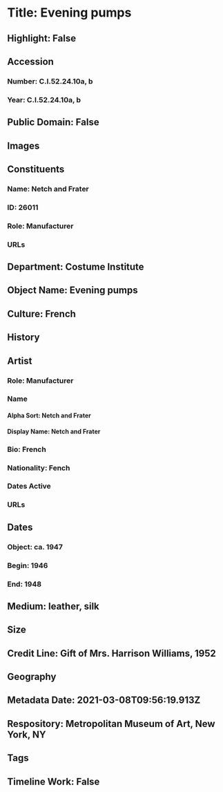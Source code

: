 # Title: Evening pumps
## Highlight: False
## Accession
### Number: C.I.52.24.10a, b
### Year: C.I.52.24.10a, b
## Public Domain: False
## Images
## Constituents
### Name: Netch and Frater
### ID: 26011
### Role: Manufacturer
### URLs
## Department: Costume Institute
## Object Name: Evening pumps
## Culture: French
## History
## Artist
### Role: Manufacturer
### Name
#### Alpha Sort: Netch and Frater
#### Display Name: Netch and Frater
### Bio: French
### Nationality: Fench
### Dates Active
### URLs
## Dates
### Object: ca. 1947
### Begin: 1946
### End: 1948
## Medium: leather, silk
## Size
## Credit Line: Gift of Mrs. Harrison Williams, 1952
## Geography
## Metadata Date: 2021-03-08T09:56:19.913Z
## Respository: Metropolitan Museum of Art, New York, NY
## Tags
## Timeline Work: False